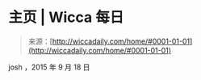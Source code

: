 <!--yml

分类：未分类

日期：2024 年 6 月 12 日 18:24:29

-->

# 主页 | Wicca 每日

> 来源：[http://wiccadaily.com/home/#0001-01-01](http://wiccadaily.com/home/#0001-01-01)

josh ，2015 年 9 月 18 日
